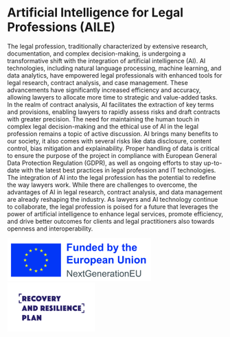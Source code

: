 # Artificial Intelligence for Legal Professions (AILE)

The legal profession, traditionally characterized by extensive research, documentation, and complex decision-making, is undergoing a transformative shift with the integration of artificial intelligence (AI). AI technologies, including natural language processing, machine learning, and data analytics, have empowered legal professionals with enhanced tools for legal research, contract analysis, and case management. These advancements have significantly increased efficiency and accuracy, allowing lawyers to allocate more time to strategic and value-added tasks. In the realm of contract analysis, AI facilitates the extraction of key terms and provisions, enabling lawyers to rapidly assess risks and draft contracts with greater precision. The need for maintaining the human touch in complex legal decision-making and the ethical use of AI in the legal profession remains a topic of active discussion. 
AI brings many benefits to our society, it also comes with several risks like data disclosure, content control, bias mitigation and explainability. Proper handling of data is critical to ensure the purpose of the project in compliance with European General Data Protection Regulation (GDPR), as well as ongoing efforts to stay up-to-date with the latest best practices in legal profession and IT technologies. The integration of AI into the legal profession has the potential to redefine the way lawyers work. While there are challenges to overcome, the advantages of AI in legal research, contract analysis, and data management are already reshaping the industry. As lawyers and AI technology continue to collaborate, the legal profession is poised for a future that leverages the power of artificial intelligence to enhance legal services, promote efficiency, and drive better outcomes for clients and legal practitioners also towards openness and interoperability.

<p align="left">
    <img height=100px src="img/EU-NextGenEU_POS.jpg">
    <img height=115px src="img/POO_logo_angl.png">
</p>
